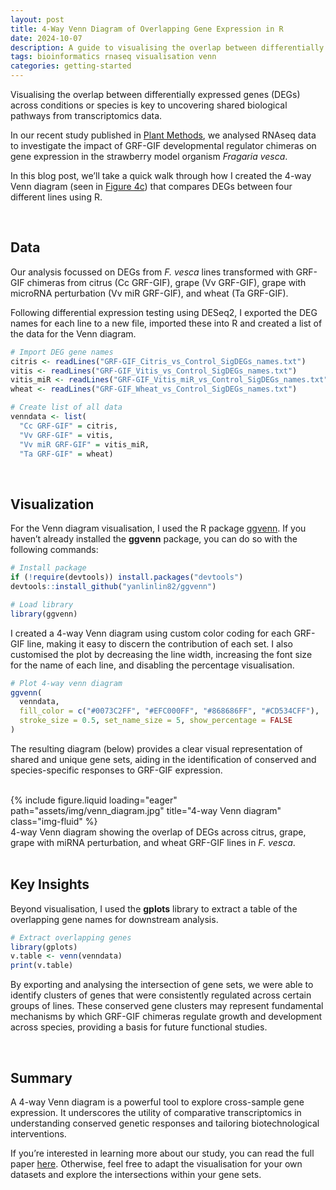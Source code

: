 ```yaml
---
layout: post
title: 4-Way Venn Diagram of Overlapping Gene Expression in R
date: 2024-10-07
description: A guide to visualising the overlap between differentially expressed genes (DEGs) in R.
tags: bioinformatics rnaseq visualisation venn
categories: getting-started
---
```



Visualising the overlap between differentially expressed genes (DEGs) across conditions or species is key to uncovering shared biological pathways from transcriptomics data. 

In our recent study published in [Plant Methods](https://plantmethods.biomedcentral.com/articles/10.1186/s13007-024-01270-8), we analysed RNAseq data to investigate the impact of GRF-GIF developmental regulator chimeras on gene expression in the strawberry model organism *Fragaria vesca*. 

In this blog post, we’ll take a quick walk through how I created the 4-way Venn diagram (seen in [Figure 4c](https://plantmethods.biomedcentral.com/articles/10.1186/s13007-024-01270-8/figures/4)) that compares DEGs between four different lines using R.

<br>

## Data

Our analysis focussed on DEGs from *F. vesca* lines transformed with GRF-GIF chimeras from citrus (Cc GRF-GIF), grape (Vv GRF-GIF), grape with microRNA perturbation (Vv miR GRF-GIF), and wheat (Ta GRF-GIF). 

Following differential expression testing using DESeq2, I exported the DEG names for each line to a new file, imported these into R and created a list of the data for the Venn diagram.

```r
# Import DEG gene names
citris <- readLines("GRF-GIF_Citris_vs_Control_SigDEGs_names.txt")
vitis <- readLines("GRF-GIF_Vitis_vs_Control_SigDEGs_names.txt")
vitis_miR <- readLines("GRF-GIF_Vitis_miR_vs_Control_SigDEGs_names.txt")
wheat <- readLines("GRF-GIF_Wheat_vs_Control_SigDEGs_names.txt")

# Create list of all data
venndata <- list(
  "Cc GRF-GIF" = citris, 
  "Vv GRF-GIF" = vitis, 
  "Vv miR GRF-GIF" = vitis_miR,
  "Ta GRF-GIF" = wheat)
```

<br>

## Visualization

For the Venn diagram visualisation, I used the R package [ggvenn](https://github.com/yanlinlin82/ggvenn). If you haven’t already installed the **ggvenn** package, you can do so with the following commands:

```r
# Install package
if (!require(devtools)) install.packages("devtools")
devtools::install_github("yanlinlin82/ggvenn")

# Load library
library(ggvenn)
```

I created a 4-way Venn diagram using custom color coding for each GRF-GIF line, making it easy to discern the contribution of each set. I also customised the plot by decreasing the line width, increasing the font size for the name of each line, and disabling the percentage visualisation.

```r
# Plot 4-way venn diagram
ggvenn(
  venndata, 
  fill_color = c("#0073C2FF", "#EFC000FF", "#868686FF", "#CD534CFF"),
  stroke_size = 0.5, set_name_size = 5, show_percentage = FALSE
)
```

The resulting diagram (below) provides a clear visual representation of shared and unique gene sets, aiding in the identification of conserved and species-specific responses to GRF-GIF expression.

<br>

<div class="row">
    <div class="col-sm mt-3 mt-md-0">
        {% include figure.liquid loading="eager" path="assets/img/venn_diagram.jpg" title="4-way Venn diagram" class="img-fluid" %}
    </div>
</div>
<div class="caption">
    4-way Venn diagram showing the overlap of DEGs across citrus, grape, grape with miRNA perturbation, and wheat GRF-GIF lines in <i>F. vesca</i>.
</div>

<br>

## Key Insights

Beyond visualisation, I used the **gplots** library to extract a table of the overlapping gene names for downstream analysis.

```r
# Extract overlapping genes
library(gplots)
v.table <- venn(venndata)
print(v.table)
```

By exporting and analysing the intersection of gene sets, we were able to identify clusters of genes that were consistently regulated across certain groups of lines. These conserved gene clusters may represent fundamental mechanisms by which GRF-GIF chimeras regulate growth and development across species, providing a basis for future functional studies.

<br>

## Summary

A 4-way Venn diagram is a powerful tool to explore cross-sample gene expression. It underscores the utility of comparative transcriptomics in understanding conserved genetic responses and tailoring biotechnological interventions.

If you’re interested in learning more about our study, you can read the full paper [here](https://plantmethods.biomedcentral.com/articles/10.1186/s13007-024-01270-8). Otherwise, feel free to adapt the visualisation for your own datasets and explore the intersections within your gene sets.